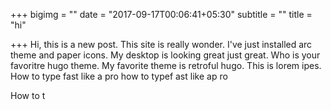 +++
bigimg = ""
date = "2017-09-17T00:06:41+05:30"
subtitle = ""
title = "hi"

+++
Hi, this is a new post. This site is really wonder. I've just installed arc theme and paper icons. My desktop is looking great just great. Who is your favoritre hugo theme. My favorite theme is retroful hugo. This is lorem ipes. How to type fast like a pro how to typef ast like ap ro 

How to t
